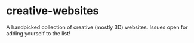# creative-websites
A handpicked collection of creative (mostly 3D) websites. Issues open for adding yourself to the list!
